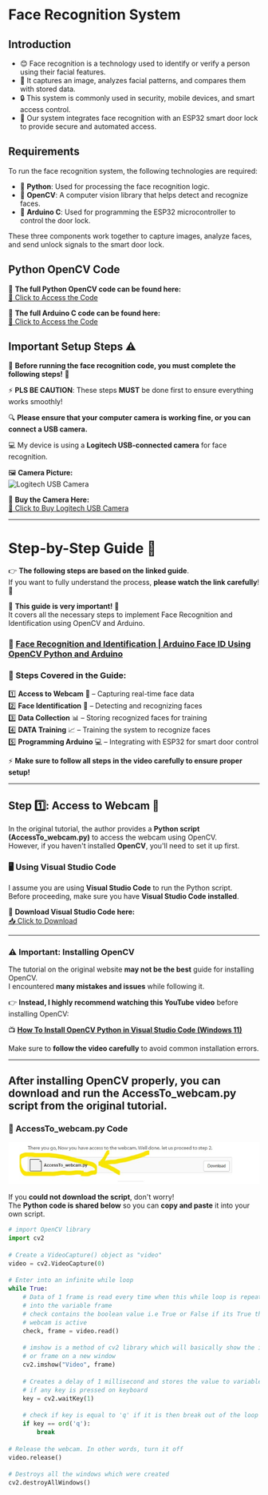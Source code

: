# Face Recognition System

## Introduction

- 😊 Face recognition is a technology used to identify or verify a person using their facial features.
- 📸 It captures an image, analyzes facial patterns, and compares them with stored data.
- 🔒 This system is commonly used in security, mobile devices, and smart access control.
- 🚪 Our system integrates face recognition with an ESP32 smart door lock to provide secure and automated access.

## Requirements

To run the face recognition system, the following technologies are required:

- 🐍 **Python**: Used for processing the face recognition logic.
- 🤖 **OpenCV**: A computer vision library that helps detect and recognize faces.
- 🔌 **Arduino C**: Used for programming the ESP32 microcontroller to control the door lock.

These three components work together to capture images, analyze faces, and send unlock signals to the smart door lock.

## Python OpenCV Code

💾 **The full Python OpenCV code can be found here:**  
[📂 Click to Access the Code](Full_Python_Face_Recognition_Code.md)

💾 **The full Arduino C code can be found here:**  
[📂 Click to Access the Code](Full_Arduino_Code.md)

## Important Setup Steps ⚠️

🚨 **Before running the face recognition code, you must complete the following steps!** 🚨

⚡ **PLS BE CAUTION**: These steps **MUST** be done first to ensure everything works smoothly!

🔍 **Please ensure that your computer camera is working fine, or you can connect a USB camera.**

💻 My device is using a **Logitech USB-connected camera** for face recognition.

🖼️ **Camera Picture:**  
![Logitech USB Camera](INSERT_CAMERA_IMAGE_LINK_HERE)

🛒 **Buy the Camera Here:**  
[🔗 Click to Buy Logitech USB Camera](https://www.logitech.com/en-gb/shop/p/brio-100-webcam.960-001585)


---

# Step-by-Step Guide 📖

👉 **The following steps are based on the linked guide**.  
If you want to fully understand the process, **please watch the link carefully**! 🎥  

🚨 **This guide is very important!** 🚨  
It covers all the necessary steps to implement Face Recognition and Identification using OpenCV and Arduino.  

### 🔗 [Face Recognition and Identification | Arduino Face ID Using OpenCV Python and Arduino](https://www.instructables.com/Face-Recognition-and-Identification-Arduino-Face-I/)

### 📌 Steps Covered in the Guide:
1️⃣ **Access to Webcam** 🎥 – Capturing real-time face data  
2️⃣ **Face Identification** 🧐 – Detecting and recognizing faces  
3️⃣ **Data Collection** 📊 – Storing recognized faces for training  
4️⃣ **DATA Training** 📈 – Training the system to recognize faces  
5️⃣ **Programming Arduino** 💻 – Integrating with ESP32 for smart door control  

⚡ **Make sure to follow all steps in the video carefully to ensure proper setup!**

---

## Step 1️⃣: Access to Webcam 🎥

In the original tutorial, the author provides a **Python script (AccessTo_webcam.py)** to access the webcam using OpenCV.  
However, if you haven't installed **OpenCV**, you'll need to set it up first.  

### 🖥️ Using Visual Studio Code  
I assume you are using **Visual Studio Code** to run the Python script.  
Before proceeding, make sure you have **Visual Studio Code installed**.  

🔗 **Download Visual Studio Code here:**  
[📥 Click to Download](https://code.visualstudio.com/)

---

### ⚠️ Important: Installing OpenCV  
The tutorial on the original website **may not be the best** guide for installing OpenCV.  
I encountered **many mistakes and issues** while following it.  

👉 **Instead, I highly recommend watching this YouTube video** before installing OpenCV:  

📺 **[How To Install OpenCV Python in Visual Studio Code (Windows 11)](https://www.youtube.com/watch?v=fclTFQQvQFQ)**  

Make sure to **follow the video carefully** to avoid common installation errors.  

---

After **installing OpenCV properly**, you can download and run the **AccessTo_webcam.py** script from the original tutorial.
---

### 📂 AccessTo_webcam.py Code  

![AccessTo_webcam.py Screenshot](https://github.com/Hotsunlok/ESP32-smart-door-system/blob/48f02367200b846e597f075d694fca01663c57b2/assets/Accesstowebcam.jpg)

If you **could not download the script**, don't worry!  
The **Python code is shared below** so you can **copy and paste** it into your own script.  

```python
# import OpenCV library
import cv2

# Create a VideoCapture() object as "video"
video = cv2.VideoCapture(0)

# Enter into an infinite while loop
while True:
    # Data of 1 frame is read every time when this while loop is repeated
    # into the variable frame
    # check contains the boolean value i.e True or False if its True then
    # webcam is active
    check, frame = video.read()

    # imshow is a method of cv2 library which will basically show the image
    # or frame on a new window
    cv2.imshow("Video", frame)

    # Creates a delay of 1 millisecond and stores the value to variable key
    # if any key is pressed on keyboard
    key = cv2.waitKey(1)

    # check if key is equal to 'q' if it is then break out of the loop
    if key == ord('q'):
        break

# Release the webcam. In other words, turn it off
video.release()

# Destroys all the windows which were created
cv2.destroyAllWindows()
```
